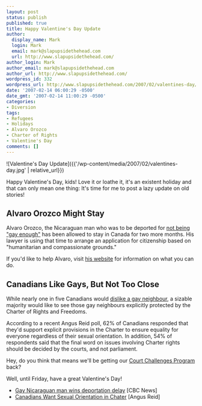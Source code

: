 ```yaml
---
layout: post
status: publish
published: true
title: Happy Valentine's Day Update
author:
  display_name: Mark
  login: Mark
  email: mark@slapupsidethehead.com
  url: http://www.slapupsidethehead.com/
author_login: Mark
author_email: mark@slapupsidethehead.com
author_url: http://www.slapupsidethehead.com/
wordpress_id: 332
wordpress_url: http://www.slapupsidethehead.com/2007/02/valentines-day/
date: '2007-02-14 06:00:29 -0500'
date_gmt: '2007-02-14 11:00:29 -0500'
categories:
- Diversion
tags:
- Refugees
- Holidays
- Alvaro Orozco
- Charter of Rights
- Valentine's Day
comments: []
---
```

![Valentine's Day Update]({{'/wp-content/media/2007/02/valentines-day.jpg' | relative_url}})

Happy Valentine's Day, kids! Love it or loathe it, it's an existent holiday and that can only mean one thing: It's time for me to post a lazy update on old stories!

## Alvaro Orozco Might Stay

Alvaro Orozco, the Nicaraguan man who was to be deported for [not being "gay enough"](http://www.slapupsidethehead.com/2007/02/not-gay-enough/) has been allowed to stay in Canada for two more months. His lawyer is using that time to arrange an application for citizenship based on "humanitarian and compassionate grounds."

If you'd like to help Alvaro, visit [his website](http://orangehabitat.com/alvaro/ "Help the kid out, why not?") for information on what you can do.

## Canadians Like Gays, But Not Too Close

While nearly one in five Canadians would [dislike a gay neighbour](http://www.slapupsidethehead.com/2007/02/love-thy-neighbour/ "Love thy neighbour?"), a sizable majority would like to see those gay neighbours explicitly protected by the Charter of Rights and Freedoms.

According to a recent Angus Reid poll, 62% of Canadians responded that they'd support explicit provisions in the Charter to ensure equality for everyone regardless of their sexual orientation. In addition, 54% of respondents said that the final word on issues involving Charter rights should be decided by the courts, and not parliament.

Hey, do you think that means we'll be getting our [Court Challenges Program](http://www.slapupsidethehead.com/2006/09/go-fund-yourself/ "The thing that USED to ensure the government couldn't revoke human rights on a whim") back?

Well, until Friday, have a great Valentine's Day!

- [Gay Nicaraguan man wins deportation delay](http://www.cbc.ca/canada/toronto/story/2007/02/12/orozco-deportation.html) [CBC News]
- [Canadians Want Sexual Orientation in Chater](http://www.angus-reid.com/polls/index.cfm/fuseaction/viewItem/itemID/14717) [Angus Reid]
